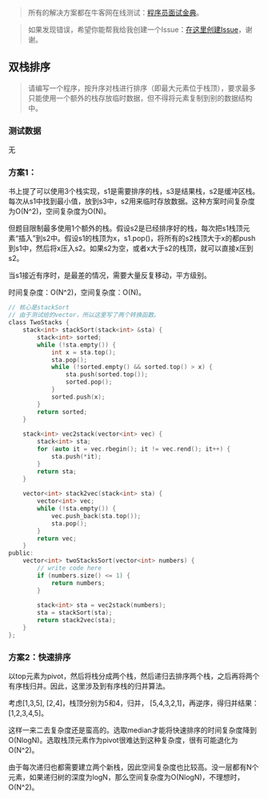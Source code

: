 > 所有的解决方案都在牛客网在线测试：[程序员面试金典](http://www.nowcoder.com/ta/cracking-the-coding-interview)。

> 如果发现错误，希望你能帮我给我创建一个Issue：[在这里创建Issue](https://github.com/Shitaibin/CC150/issues)，谢谢。



## 双栈排序

> 请编写一个程序，按升序对栈进行排序（即最大元素位于栈顶），要求最多只能使用一个额外的栈存放临时数据，但不得将元素复制到别的数据结构中。

### 测试数据


无

### 方案1：

书上提了可以使用3个栈实现，s1是需要排序的栈，s3是结果栈，s2是缓冲区栈。每次从s1中找到最小值，放到s3中，s2用来临时存放数据。这种方案时间复杂度为O(N^2)，空间复杂度为O(N)。

但题目限制最多使用1个额外的栈。假设s2是已经排序好的栈，每次把s1栈顶元素“插入”到s2中。假设s1的栈顶为x，s1.pop()，将所有的s2栈顶大于x的都push到s1中，然后将x压入s2。如果s2为空，或者x大于s2的栈顶，就可以直接x压到s2。

当s1接近有序时，是最差的情况，需要大量反复移动，平方级别。

时间复杂度：O(N^2)，空间复杂度：O(N)。

```C
// 核心是stackSort
// 由于测试给的vector，所以这里写了两个转换函数。
class TwoStacks {
    stack<int> stackSort(stack<int> &sta) {
        stack<int> sorted;
        while (!sta.empty()) {
            int x = sta.top();
            sta.pop();
            while (!sorted.empty() && sorted.top() > x) {
                sta.push(sorted.top());
                sorted.pop();
            }
            sorted.push(x);
        }
        return sorted;
    }
    
    stack<int> vec2stack(vector<int> vec) {
        stack<int> sta;
        for (auto it = vec.rbegin(); it != vec.rend(); it++) {
            sta.push(*it);
        }
        return sta;
    }
    
    vector<int> stack2vec(stack<int> sta) {
        vector<int> vec;
        while (!sta.empty()) {
            vec.push_back(sta.top());
            sta.pop();
        }
        return vec;
    }
public:
    vector<int> twoStacksSort(vector<int> numbers) {
        // write code here
        if (numbers.size() <= 1) {
            return numbers;
        }
        
        stack<int> sta = vec2stack(numbers);
        sta = stackSort(sta);
        return stack2vec(sta);
    }
};
```

### 方案2：快速排序

以top元素为pivot，然后将栈分成两个栈，然后递归去排序两个栈，之后再将两个有序栈归并。因此，这里涉及到有序栈的归并算法。

考虑[1,3,5], [2,4]，栈顶分别为5和4，归并，
[5,4,3,2,1]，再逆序，得归并结果：
[1,2,3,4,5]。

这样一来二去复杂度还是蛮高的。选取median才能将快速排序的时间复杂度降到O(NlogN)。选取栈顶元素作为pivot很难达到这种复杂度，很有可能退化为O(N^2)。

由于每次递归也都需要建立两个新栈，因此空间复杂度也比较高。没一层都有N个元素，如果递归树的深度为logN，那么空间复杂度为O(NlogN)，不理想时，O(N^2)。
